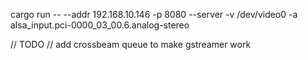 cargo run -- --addr 192.168.10.146 -p 8080 --server -v /dev/video0 -a alsa_input.pci-0000_03_00.6.analog-stereo

// TODO
// add crossbeam queue to make gstreamer work